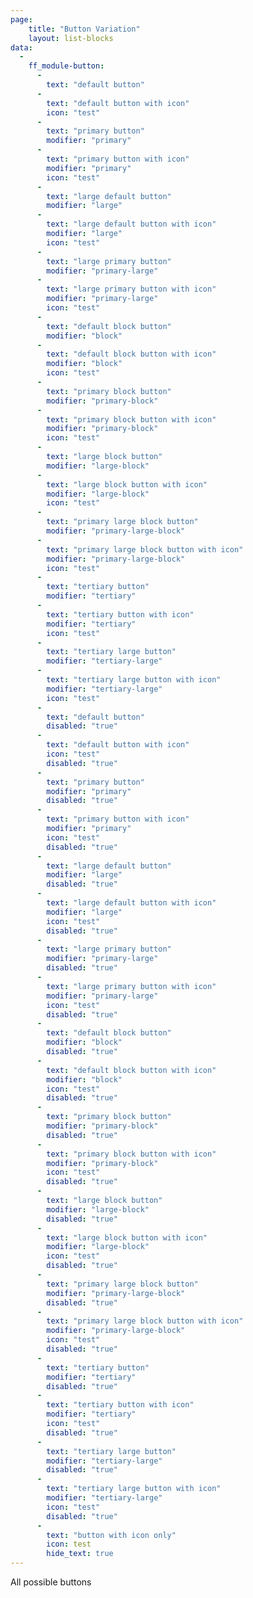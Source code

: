 ```yaml
---
page:
    title: "Button Variation"
    layout: list-blocks
data: 
  - 
    ff_module-button: 
      - 
        text: "default button"
      - 
        text: "default button with icon"
        icon: "test"
      -
        text: "primary button"
        modifier: "primary"
      - 
        text: "primary button with icon"
        modifier: "primary"
        icon: "test"
      -
        text: "large default button"
        modifier: "large"
      - 
        text: "large default button with icon"
        modifier: "large"
        icon: "test"
      -
        text: "large primary button"
        modifier: "primary-large"
      - 
        text: "large primary button with icon"
        modifier: "primary-large"
        icon: "test"
      -
        text: "default block button"
        modifier: "block"
      -
        text: "default block button with icon"
        modifier: "block"
        icon: "test"
      -
        text: "primary block button"
        modifier: "primary-block"
      -
        text: "primary block button with icon"
        modifier: "primary-block"
        icon: "test"
      -
        text: "large block button"
        modifier: "large-block"
      -
        text: "large block button with icon"
        modifier: "large-block"
        icon: "test"
      -
        text: "primary large block button"
        modifier: "primary-large-block"
      -
        text: "primary large block button with icon"
        modifier: "primary-large-block"
        icon: "test"
      -
        text: "tertiary button"
        modifier: "tertiary"
      -
        text: "tertiary button with icon"
        modifier: "tertiary"
        icon: "test"
      -
        text: "tertiary large button"
        modifier: "tertiary-large"
      -
        text: "tertiary large button with icon"
        modifier: "tertiary-large"
        icon: "test"
      - 
        text: "default button"
        disabled: "true"
      - 
        text: "default button with icon"
        icon: "test"
        disabled: "true"
      -
        text: "primary button"
        modifier: "primary"
        disabled: "true"
      - 
        text: "primary button with icon"
        modifier: "primary"
        icon: "test"
        disabled: "true"
      -
        text: "large default button"
        modifier: "large"
        disabled: "true"
      - 
        text: "large default button with icon"
        modifier: "large"
        icon: "test"
        disabled: "true"
      -
        text: "large primary button"
        modifier: "primary-large"
        disabled: "true"
      - 
        text: "large primary button with icon"
        modifier: "primary-large"
        icon: "test"
        disabled: "true"
      -
        text: "default block button"
        modifier: "block"
        disabled: "true"
      -
        text: "default block button with icon"
        modifier: "block"
        icon: "test"
        disabled: "true"
      -
        text: "primary block button"
        modifier: "primary-block"
        disabled: "true"
      -
        text: "primary block button with icon"
        modifier: "primary-block"
        icon: "test"
        disabled: "true"
      -
        text: "large block button"
        modifier: "large-block"
        disabled: "true"
      -
        text: "large block button with icon"
        modifier: "large-block"
        icon: "test"
        disabled: "true"
      -
        text: "primary large block button"
        modifier: "primary-large-block"
        disabled: "true"
      -
        text: "primary large block button with icon"
        modifier: "primary-large-block"
        icon: "test"
        disabled: "true"
      -
        text: "tertiary button"
        modifier: "tertiary"
        disabled: "true"
      -
        text: "tertiary button with icon"
        modifier: "tertiary"
        icon: "test"
        disabled: "true"
      -
        text: "tertiary large button"
        modifier: "tertiary-large"
        disabled: "true"
      -
        text: "tertiary large button with icon"
        modifier: "tertiary-large"
        icon: "test"
        disabled: "true"
      -
        text: "button with icon only"
        icon: test
        hide_text: true
---
```

All possible buttons
